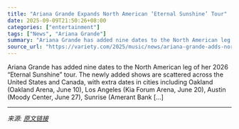 ```yaml
---
title: "Ariana Grande Expands North American ‘Eternal Sunshine’ Tour"
date: 2025-09-09T21:50:26+08:00
categories: ["entertainment"]
tags: ["News", "Ariana Grande"]
summary: "Ariana Grande has added nine dates to the North American leg of her 2026 &#8220;Eternal Sunshine&#8221; tour. The newly added shows are scattered across the United States and Canada, with extra dates "
source_url: "https://variety.com/2025/music/news/ariana-grande-adds-north-american-dates-eternal-sunshine-tour-1236513326/"
---
```


Ariana Grande has added nine dates to the North American leg of her 2026 &#8220;Eternal Sunshine&#8221; tour. The newly added shows are scattered across the United States and Canada, with extra dates in cities including Oakland (Oakland Arena, June 10), Los Angeles (Kia Forum Arena, June 20), Austin (Moody Center, June 27), Sunrise (Amerant Bank [&#8230;]

---

*来源: [原文链接](https://variety.com/2025/music/news/ariana-grande-adds-north-american-dates-eternal-sunshine-tour-1236513326/)*
